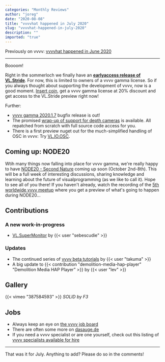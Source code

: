 ```yaml
---
categories: "Monthly Reviews"
author: "joreg"
date: "2020-08-08"
title: "vvvvhat happened in July 2020"
slug: "vvvvhat-happened-in-july-2020"
description: ""
imported: "true"
---
```



Previously on vvvv: [vvvvhat happened in June 2020](/blog/2020/vvvvhat-happened-in-june-2020)

---

Boooom!

Right in the sommerloch we finally have an **[earlyaccess release of VL.Stride](/blog/2020/vl.stride-earlyaccess-available-now)**. For now, this is limited to owners of a vvvv gamma license. So if you always thought about supporting the development of vvvv, now is a good moment. [Insert coin](http://store.vvvv.org), get a vvvv gamma license at 20% discount and get access to the VL.Stride preview right now!

Further:
* [vvvv gamma 2020.1.7](/blog/2020/vvvv-gamma-2020.1.7-release) bugfix release is out!
* The promised [wrap-up of support for depth cameras](/blog/2020/revvvvamped-support-for-depth-cameras) is available. All repatched from scratch with full source code access for you.
* There is a first preview nuget out for the much-simplified handling of OSC in vvvv: Try [VL.IO.OSC](https://www.nuget.org/packages/vl.io.osc).

## Coming up: NODE20
Wtih many things now falling into place for vvvv gamma, we're really happy to have [NODE20 - Second Nature](/blog/2020/node20-second-nature) coming up soon (October 2nd-8th). This will be a full week of interesting discussions, sharing knowledge and learning about the future of visualprogramming (as we like to call it). Hope to see all of you there! If you haven't already, watch the recording of the [5th worldwide vvvv meetup](/blog/2020/5.-worldwide-vvvv-meetup) where you get a preview of what's going to happen during NODE20...

## Contributions
### A new work-in-progress
* [VL.SuperMonitor](https://discourse.vvvv.org/t/vl-supermonitor-experiments-with-edid-info/18691) by {{< user "sebescudie" >}}

### Updates
* The continued series of [vvvv beta tutorials](https://www.youtube.com/playlist?list=PLK3HDkvkLePS9UKCVw1o_eb09Ocws6Wcr) by {{< user "takuma" >}}
* A big update to {{< contribution "demolition-media-hap-player" "Demolition Media HAP Player" >}} by {{< user "lev" >}}

## Gallery
{{< vimeo "387584593" >}}
*SOLID by F3*

## Jobs
* Always keep an eye on [the vvvv job board](https://discourse.vvvv.org/c/jobs)
* There are often some more on [dasauge.de](https://dasauge.de/sta/Vvvv/)
* If you need a vvvv specialist or are one yourself, check out this listing of [vvvv specialists available for hire](https://vvvv.org/documentation/vvvv-specialists-available-for-hire)

---

That was it for July. Anything to add? Please do so in the comments!





